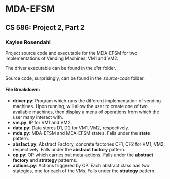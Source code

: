 # MDA-EFSM
## CS 586: Project 2, Part 2 
### Kaylee Rosendahl 

Project source code and executable for the MDA-EFSM for two implementations of Vending Machines, VM1 and VM2.

The driver executable can be found in the *dist* folder.

Source code, surprisingly, can be found in the *source-code* folder. 

#### File Breakdown: 
- **driver.py**: Program which runs the different implementation of vending machines. Upon running, will allow the user to create one of two available machines, then display a menu of operations from which the user many interact with. 
- **vm.py**: IP for VM1 and VM2. 
- **data.py**: Data stores D1, D2 for VM1, VM2, respectively. 
- **mda.py**: MDA-EFSM and MDA-EFSM states. Falls under the **state** pattern. 
- **absfact.py**: Abstract Factory, concrete factories CF1, CF2 for VM1, VM2, respectively. Falls under the **abstract factory** pattern. 
- **op.py**: OP which carries out meta-actions. Falls under the **abstract factory** and **strategy** patterns. 
- **actions.py**: Actions triggered by OP. Each abstract class has two stategies, one for each of the VMs. Falls under the **strategy** pattern.
